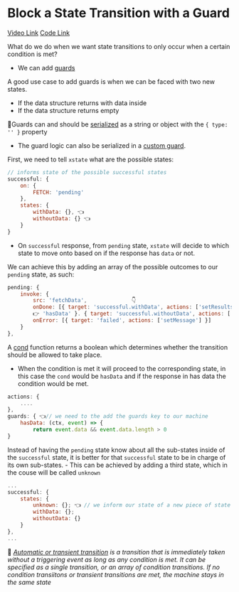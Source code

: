 # Block a State Transition with a Guard

[Video Link](https://egghead.io/lessons/react-block-a-state-transition-with-a-guard)
[Code Link](https://github.com/isaacplmann/sturdy-uis/tree/lesson3-end)

What do we do when we want state transitions to only occur when a certain condition is met?

- We can add [guards](https://xstate.js.org/docs/guides/guards.html#guards-condition-functions)

A good use case to add guards is when we can be faced with two new states.

- If the data structure returns with data inside
- If the data structure returns empty

📝Guards can and should be [serialized](https://github.com/isaacplmann/sturdy-uis/tree/lesson5-end) as a string or object with the `{ type: '' }` property
  - The guard logic can also be serialized in a [custom guard](https://xstate.js.org/docs/guides/guards.html#custom-guards).

First, we need to tell `xstate` what are the possible states:

```js
// informs state of the possible successful states
successful: {
    on: {
        FETCH: 'pending' 
    },
    states: {
        withData: {}, 👈
        withoutData: {} 👈
    }
}
```

* On `successful` response, from `pending` state, `xstate` will decide to which state to move onto based on if the response has `data` or not.

We can achieve this by adding an array of the possible outcomes to our `pending` state, as such:

```js
pending: {
	invoke: {
		src: 'fetchData',              👇
        onDone: [{ target: 'successful.withData', actions: ['setResults'], cond:
        👉 'hasData' }. { target: 'successful.withoutData', actions: ['setResults'] }], 
		onError: [{ target: 'failed', actions: ['setMessage'] }]
	}
},
```

A [cond](https://xstate.js.org/docs/guides/guards.html#guards-condition-functions) function returns a boolean which determines whether the transition should be allowed to take place.
  - When the condition is met it will proceed to the corresponding state, in this case the `cond` would be `hasData` and if the response in has data the condition would be met.

```js
actions: {
    ....
},
guards: { 👈// we need to the add the guards key to our machine
    hasData: (ctx, event) => {
        return event.data && event.data.length > 0
}
```

Instead of having the `pending` state know about all the sub-states inside of the `successful` state, it is better for that `successful` state to be in charge of its own sub-states.
    - This can be achieved by adding a third state, which in the couse will be called `unknown`

```js
...
successful: {
    states: {
        unknown: {}; 👈 // we inform our state of a new piece of state
        withData: {};
        withoutData: {}
    }
},
...
```

🚙 _[Automatic or transient transition](https://xstate.js.org/docs/guides/transitions.html#transient-transitions) is a transition that is immediately taken without a triggering event as long as any condition is met. It can be specified as a single transition, or an array of condition transitions. If no condition transiitons or transient transitions are met, the machine stays in the same state_

